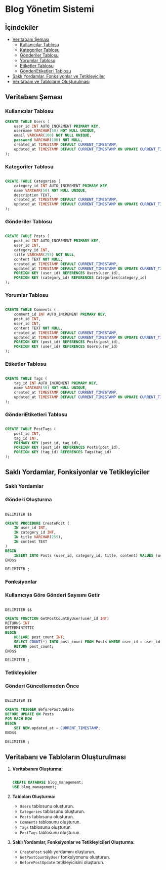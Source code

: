 # Blog Yönetim Sistemi 
## İçindekiler

- [Veritabanı Şeması](#veritabanı-şeması)
  - [Kullanıcılar Tablosu](#kullanıcılar-tablosu)
  - [Kategoriler Tablosu](#kategoriler-tablosu)
  - [Gönderiler Tablosu](#gönderiler-tablosu)
  - [Yorumlar Tablosu](#yorumlar-tablosu)
  - [Etiketler Tablosu](#etiketler-tablosu)
  - [GönderiEtiketleri Tablosu](#gönderietiketleri-tablosu)
- [Saklı Yordamlar, Fonksiyonlar ve Tetikleyiciler](#saklı-yordamlar-fonksiyonlar-ve-tetikleyiciler)
- [Veritabanı ve Tabloların Oluşturulması](#veritabanı-ve-tabloların-oluşturulması)

## Veritabanı Şeması

### Kullanıcılar Tablosu

```sql
CREATE TABLE Users (
    user_id INT AUTO_INCREMENT PRIMARY KEY,
    username VARCHAR(50) NOT NULL UNIQUE,
    email VARCHAR(100) NOT NULL UNIQUE,
    password VARCHAR(100) NOT NULL,
    created_at TIMESTAMP DEFAULT CURRENT_TIMESTAMP,
    updated_at TIMESTAMP DEFAULT CURRENT_TIMESTAMP ON UPDATE CURRENT_TIMESTAMP
);
```

### Kategoriler Tablosu

```sql

CREATE TABLE Categories (
    category_id INT AUTO_INCREMENT PRIMARY KEY,
    name VARCHAR(50) NOT NULL UNIQUE,
    description TEXT,
    created_at TIMESTAMP DEFAULT CURRENT_TIMESTAMP,
    updated_at TIMESTAMP DEFAULT CURRENT_TIMESTAMP ON UPDATE CURRENT_TIMESTAMP
);

```

### Gönderiler Tablosu

```sql

CREATE TABLE Posts (
    post_id INT AUTO_INCREMENT PRIMARY KEY,
    user_id INT,
    category_id INT,
    title VARCHAR(255) NOT NULL,
    content TEXT NOT NULL,
    created_at TIMESTAMP DEFAULT CURRENT_TIMESTAMP,
    updated_at TIMESTAMP DEFAULT CURRENT_TIMESTAMP ON UPDATE CURRENT_TIMESTAMP,
    FOREIGN KEY (user_id) REFERENCES Users(user_id),
    FOREIGN KEY (category_id) REFERENCES Categories(category_id)
);

```

### Yorumlar Tablosu

```sql

CREATE TABLE Comments (
    comment_id INT AUTO_INCREMENT PRIMARY KEY,
    post_id INT,
    user_id INT,
    content TEXT NOT NULL,
    created_at TIMESTAMP DEFAULT CURRENT_TIMESTAMP,
    updated_at TIMESTAMP DEFAULT CURRENT_TIMESTAMP ON UPDATE CURRENT_TIMESTAMP,
    FOREIGN KEY (post_id) REFERENCES Posts(post_id),
    FOREIGN KEY (user_id) REFERENCES Users(user_id)
);

```

### Etiketler Tablosu

```sql

CREATE TABLE Tags (
    tag_id INT AUTO_INCREMENT PRIMARY KEY,
    name VARCHAR(50) NOT NULL UNIQUE,
    created_at TIMESTAMP DEFAULT CURRENT_TIMESTAMP,
    updated_at TIMESTAMP DEFAULT CURRENT_TIMESTAMP ON UPDATE CURRENT_TIMESTAMP
);

```

### GönderiEtiketleri Tablosu

```sql

CREATE TABLE PostTags (
    post_id INT,
    tag_id INT,
    PRIMARY KEY (post_id, tag_id),
    FOREIGN KEY (post_id) REFERENCES Posts(post_id),
    FOREIGN KEY (tag_id) REFERENCES Tags(tag_id)
);

```

## Saklı Yordamlar, Fonksiyonlar ve Tetikleyiciler

### Saklı Yordamlar

### Gönderi Oluşturma

```sql

DELIMITER $$

CREATE PROCEDURE CreatePost (
    IN user_id INT,
    IN category_id INT,
    IN title VARCHAR(255),
    IN content TEXT
)
BEGIN
    INSERT INTO Posts (user_id, category_id, title, content) VALUES (user_id, category_id, title, content);
END$$

DELIMITER ;

```

### Fonksiyonlar

### Kullanıcıya Göre Gönderi Sayısını Getir

```sql

DELIMITER $$

CREATE FUNCTION GetPostCountByUser(user_id INT)
RETURNS INT
DETERMINISTIC
BEGIN
    DECLARE post_count INT;
    SELECT COUNT(*) INTO post_count FROM Posts WHERE user_id = user_id;
    RETURN post_count;
END$$

DELIMITER ;

```

### Tetikleyiciler

### Gönderi Güncellemeden Önce

```sql

DELIMITER $$

CREATE TRIGGER BeforePostUpdate
BEFORE UPDATE ON Posts
FOR EACH ROW
BEGIN
    SET NEW.updated_at = CURRENT_TIMESTAMP;
END$$

DELIMITER ;

```

## Veritabanı ve Tabloların Oluşturulması

1. **Veritabanını Oluşturma:**
    
    ```sql
    
    CREATE DATABASE blog_management;
    USE blog_management;
    
    ```
    
2. **Tabloları Oluşturma:**
    - `Users` tablosunu oluşturun.
    - `Categories` tablosunu oluşturun.
    - `Posts` tablosunu oluşturun.
    - `Comments` tablosunu oluşturun.
    - `Tags` tablosunu oluşturun.
    - `PostTags` tablosunu oluşturun.
3. **Saklı Yordamlar, Fonksiyonlar ve Tetikleyicileri Oluşturma:**
    - `CreatePost` saklı yordamını oluşturun.
    - `GetPostCountByUser` fonksiyonunu oluşturun.
    - `BeforePostUpdate` tetikleyicisini oluşturun.
